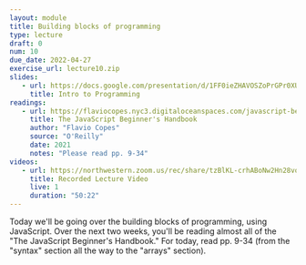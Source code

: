 ```yaml
---
layout: module
title: Building blocks of programming
type: lecture
draft: 0
num: 10
due_date: 2022-04-27
exercise_url: lecture10.zip
slides:
   - url: https://docs.google.com/presentation/d/1FF0ieZHAVOSZoPrGPr0XU3AAzg8QBYGM2hRRuGNGF58/edit?usp=sharing
     title: Intro to Programming
readings:
   - url: https://flaviocopes.nyc3.digitaloceanspaces.com/javascript-beginner-handbook/javascript-beginner-handbook.pdf
     title: The JavaScript Beginner's Handbook
     author: "Flavio Copes"
     source: "O'Reilly"
     date: 2021
     notes: "Please read pp. 9-34"
videos: 
   - url: https://northwestern.zoom.us/rec/share/tzBlKL-crhABoNw2Hn28voz41FZlsTQ6UMHN3ppMTOcRm0pyXccWRNfJQP8WsX02.YJ5MK_M8Jvd5zo5K
     title: Recorded Lecture Video
     live: 1
     duration: "50:22"
---
```


Today we'll be going over the building blocks of programming, using JavaScript. Over the next two weeks, you'll be reading almost all of the "The JavaScript Beginner's Handbook." For today, read pp. 9-34 (from the "syntax" section all the way to the "arrays" section).